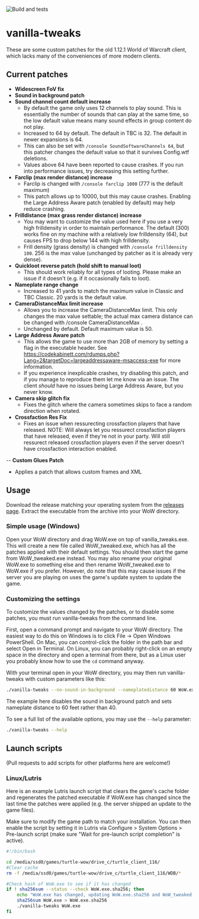 ![Build and tests](https://github.com/brndd/vanilla-tweaks/actions/workflows/rust.yml/badge.svg)
 
# vanilla-tweaks

These are some custom patches for the old 1.12.1 World of Warcraft client, which lacks many of the conveniences of more modern clients.

## Current patches

- **Widescreen FoV fix**
- **Sound in background patch**
- **Sound channel count default increase**
  - By default the game only uses 12 channels to play sound. This is essentially the number of sounds that can play at the same time, so the low default value means many sound effects in group content do not play.
  - Increased to 64 by default. The default in TBC is 32. The default in newer expansions is 64. 
  - This can also be set with `/console SoundSoftwareChannels 64`, but this patcher changes the default value so that it survives Config.wtf deletions.
  - Values above 64 have been reported to cause crashes. If you run into performance issues, try decreasing this setting further.
- **Farclip (max render distance) increase**
  - Farclip is changed with `/console farclip 1000` (777 is the default maximum)
  - This patch allows up to 10000, but this may cause crashes. Enabling the Large Address Aware patch (enabled by default) may help reduce crashing.
- **Frilldistance (max grass render distance) increase**
  - You may want to customize the value used here if you use a very high frilldensity in order to maintain performance. The default (300) works fine on my machine with a relatively low frilldensity (64), but causes FPS to drop below 144 with high frilldensity.
  - Frill density (grass density) is changed with `/console frilldensity 100`. 256 is the max value (unchanged by patcher as it is already very dense).
- **Quickloot reverse patch (hold shift to manual loot)**
  - This should work reliably for all types of looting. Please make an issue if it doesn't (e.g. if it occasionally fails to loot).
- **Nameplate range change**
  - Increased to 41 yards to match the maximum value in Classic and TBC Classic. 20 yards is the default value.
- **CameraDistanceMax limit increase**
  - Allows you to increase the CameraDistanceMax limit. This only changes the max value settable; the actual max camera distance can be changed with /console CameraDistanceMax <value>.
  - Unchanged by default. Default maximum value is 50.
- **Large Address Aware patch**
  - This allows the game to use more than 2GB of memory by setting a flag in the executable header. See https://codekabinett.com/rdumps.php?Lang=2&targetDoc=largeaddressaware-msaccess-exe for more information.
  - If you experience inexplicable crashes, try disabling this patch, and if you manage to reproduce them let me know via an issue. The client *should* have no issues being Large Address Aware, but you never know.
- **Camera skip glitch fix**
  - Fixes the glitch where the camera sometimes skips to face a random direction when rotated.
- **Crossfaction Res Fix**
  - Fixes an issue when ressurecting crossfaction players that have released. NOTE: Will always let you ressurect crossfaction players that have released, even if they're not in your party. Will still ressurect released crossfaction players even if the server doesn't have crossfaction interaction enabled.

-- **Custom Glues Patch**
  - Applies a patch that allows custom frames and XML

## Usage

Download the release matching your operating system from the [releases page](https://github.com/brndd/vanilla-tweaks/releases). Extract the executable from the archive into your WoW directory.

### Simple usage (Windows)

Open your WoW directory and drag WoW.exe on top of vanilla_tweaks.exe. This will create a new file called WoW_tweaked.exe, which has all the patches applied with their default settings. You should then start the game from WoW_tweaked.exe instead. You may also rename your original WoW.exe to something else and then rename WoW_tweaked.exe to WoW.exe if you prefer. However, do note that this may cause issues if the server you are playing on uses the game's update system to update the game.

### Customizing the settings

To customize the values changed by the patches, or to disable some patches, you must run vanilla-tweaks from the command line.

First, open a command prompt and navigate to your WoW directory. The easiest way to do this on Windows is to click File -> Open Windows PowerShell. On Mac, you can control-click the folder in the path bar and select Open in Terminal. On Linux, you can probably right-click on an empty space in the directory and open a terminal from there, but as a Linux user you probably know how to use the `cd` command anyway.

With your terminal open in your WoW directory, you may then run vanilla-tweaks with custom parameters like this:

```sh
./vanilla-tweaks --no-sound-in-background --nameplatedistance 60 WoW.exe
```

The example here disables the sound in background patch and sets nameplate distance to 60 feet rather than 40.

To see a full list of the available options, you may use the `--help` parameter:

```sh
./vanilla-tweaks --help
```

## Launch scripts

(Pull requests to add scripts for other platforms here are welcome!)

### Linux/Lutris

Here is an example Lutris launch script that clears the game's cache folder and regenerates the patched executable if WoW.exe has changed since the last time the patches were applied (e.g. the server shipped an update to the game files).

Make sure to modify the game path to match your installation. You can then enable the script by setting it in Lutris via Configure > System Options > Pre-launch script (make sure "Wait for pre-launch script completion" is active).

```bash
#!/bin/bash

cd /media/ssd0/games/turtle-wow/drive_c/turtle_client_116/
#Clear cache
rm -f /media/ssd0/games/turtle-wow/drive_c/turtle_client_116/WDB/*

#Check hash of WoW.exe to see if it has changed
if ! sha256sum --status --check WoW.exe.sha256; then
    echo "WoW.exe has changed, updating WoW.exe.sha256 and WoW_tweaked.exe"
    sha256sum WoW.exe > WoW.exe.sha256
    ./vanilla-tweaks WoW.exe
fi
```

